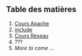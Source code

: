 ## Table des matières
1. [Cours Apache](./CoursApache/SommaireApache.md)
2. [include](CoursApache/SommaireApache.md)
3. [Cours Réseau](./CoursReseau/SommaireReseau.md)
4. ???
5. *More to come ...*

